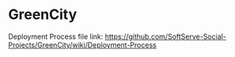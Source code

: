 # GreenCity

Deployment Process file link: https://github.com/SoftServe-Social-Projects/GreenCity/wiki/Deployment-Process

